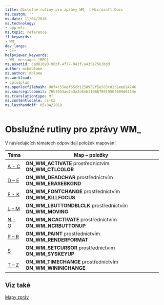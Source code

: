 ```yaml
---
title: Obslužné rutiny pro zprávy WM_ | Microsoft Docs
ms.custom: ''
ms.date: 11/04/2016
ms.technology:
- cpp-mfc
ms.topic: reference
f1_keywords:
- WM_
dev_langs:
- C++
helpviewer_keywords:
- WM_ messages [MFC]
ms.assetid: cad81690-90bf-4f77-943f-a435e7563bdd
author: mikeblome
ms.author: mblome
ms.workload:
- cplusplus
ms.openlocfilehash: 08f4c55eef55cb1258932f5e503c82c1ee824246
ms.sourcegitcommit: 76b7653ae443a2b8eb1186b789f8503609d6453e
ms.translationtype: MT
ms.contentlocale: cs-CZ
ms.lasthandoff: 05/04/2018
---
```

# <a name="handlers-for-wm-messages"></a>Obslužné rutiny pro zprávy WM_
V následujících tématech odpovídají položek mapování.  
  
|Téma|Map – položky|  
|-----------|-----------------|  
|[A - C](../../mfc/reference/wm-message-handlers-a-c.md)|**ON_WM_ACTIVATE** prostřednictvím **ON_WM_CTLCOLOR**|  
|[D – E](../../mfc/reference/wm-message-handlers-d-e.md)|**ON_WM_DEADCHAR** prostřednictvím **ON_WM_ERASEBKGND**|  
|[F - K](../../mfc/reference/wm-message-handlers-f-k.md)|**ON_WM_FONTCHANGE** prostřednictvím **ON_WM_KILLFOCUS**|  
|[L – M](../../mfc/reference/wm-message-handlers-l-m.md)|**ON_WM_LBUTTONDBLCLK** prostřednictvím **ON_WM_MOVING**|  
|[N - O](../../mfc/reference/wm-message-handlers-n-o.md)|**ON_WM_NCACTIVATE** prostřednictvím **ON_WM_NCRBUTTONUP**|  
|[P – R](../../mfc/reference/wm-messages-p-r.md)|**ON_WM_PAINT** prostřednictvím **ON_WM_RENDERFORMAT**|  
|[S](../../mfc/reference/wm-messages-s.md)|**ON_WM_SETCURSOR** prostřednictvím **ON_WM_SYSKEYUP**|  
|[T – Z](../../mfc/reference/wm-messages-t-z.md)|**ON_WM_TIMECHANGE** prostřednictvím **ON_WM_WININICHANGE**|  
  
## <a name="see-also"></a>Viz také  
 [Mapy zpráv](../../mfc/reference/message-maps-mfc.md)


